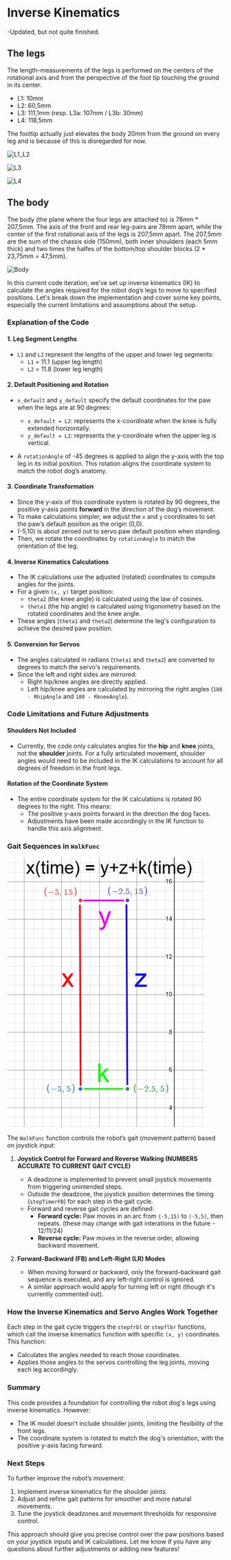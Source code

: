 ﻿# Inverse Kinematics #
-Updated, but not quite finished.
## The legs ##

The length-measurements of the legs is performed on the centers of the rotational axis and from the perspective of the foot tip touching the ground in its center.

* L1: 10mm
* L2: 60,5mm
* L3: 111,1mm (resp. L3a: 107mm / L3b: 30mm)
* L4: 118,5mm

The foottip actually just elevates the body 20mm from the ground on every leg and is because of this is disregarded for now.

![L1_L2](https://github.com/michaelkubina/SpotMicroESP32/blob/master/kinematics/L1_L2.png)

![L3](https://github.com/michaelkubina/SpotMicroESP32/blob/master/kinematics/L3.png)

![L4](https://github.com/michaelkubina/SpotMicroESP32/blob/master/kinematics/L4.png)


## The body ##
The body (the plane where the four legs are attached to) is 78mm \* 207,5mm. The axis of the front and rear leg-pairs are 78mm apart, while the center of the first rotational axis of the legs is 207,5mm apart. The 207,5mm are the sum of the chassis side (150mm), both inner shoulders (each 5mm thick) and two times the halfes of the bottom/top shoulder blocks (2 \* 23,75mm = 47,5mm).

![Body](https://github.com/michaelkubina/SpotMicroESP32/blob/master/kinematics/body.png)

In this current code iteration, we’ve set up inverse kinematics (IK) to calculate the angles required for the robot dog’s legs to move to specified positions. Let's break down the implementation and cover some key points, especially the current limitations and assumptions about the setup.

### Explanation of the Code

#### 1. **Leg Segment Lengths**
   - `L1` and `L2` represent the lengths of the upper and lower leg segments:
     - `L1` = 11.1 (upper leg length)
     - `L2` = 11.8 (lower leg length)
   
#### 2. **Default Positioning and Rotation**
   - `x_default` and `y_default` specify the default coordinates for the paw when the legs are at 90 degrees:
     - `x_default = L2`: represents the x-coordinate when the knee is fully extended horizontally.
     - `y_default = L1`: represents the y-coordinate when the upper leg is vertical.

   - A `rotationAngle` of -45 degrees is applied to align the y-axis with the top leg in its initial position. This rotation aligns the coordinate system to match the robot dog’s anatomy.

#### 3. **Coordinate Transformation**
   - Since the y-axis of this coordinate system is rotated by 90 degrees, the positive y-axis points **forward** in the direction of the dog’s movement.
   - To make calculations simpler, we adjust the `x` and `y` coordinates to set the paw’s default position as the origin (0,0).
   - (-5,10) is about zeroed out to servo paw default position when standing.
   - Then, we rotate the coordinates by `rotationAngle` to match the orientation of the leg.

#### 4. **Inverse Kinematics Calculations**
   - The IK calculations use the adjusted (rotated) coordinates to compute angles for the joints.
   - For a given `(x, y)` target position:
     - `theta2` (the knee angle) is calculated using the law of cosines.
     - `theta1` (the hip angle) is calculated using trigonometry based on the rotated coordinates and the knee angle.
   - These angles (`theta1` and `theta2`) determine the leg's configuration to achieve the desired paw position.

#### 5. **Conversion for Servos**
   - The angles calculated in radians (`theta1` and `theta2`) are converted to degrees to match the servo's requirements.
   - Since the left and right sides are mirrored:
     - Right hip/knee angles are directly applied.
     - Left hip/knee angles are calculated by mirroring the right angles (`180 - RhipAngle` and `180 - RkneeAngle`).

### Code Limitations and Future Adjustments

#### Shoulders Not Included
   - Currently, the code only calculates angles for the **hip** and **knee** joints, not the **shoulder** joints. For a fully articulated movement, shoulder angles would need to be included in the IK calculations to account for all degrees of freedom in the front legs.

#### Rotation of the Coordinate System
   - The entire coordinate system for the IK calculations is rotated 90 degrees to the right. This means:
     - The positive y-axis points forward in the direction the dog faces.
     - Adjustments have been made accordingly in the IK function to handle this axis alignment.

### Gait Sequences in `WalkFunc`
![Gait Pattern](https://github.com/Blacksheep909/SpotMicroESP32/blob/master/electronics/Images/gait_timer_illustrate.jpg)

The `WalkFunc` function controls the robot’s gait (movement pattern) based on joystick input:

1. **Joystick Control for Forward and Reverse Walking (NUMBERS ACCURATE TO CURRENT GAIT CYCLE)**
   - A deadzone is implemented to prevent small joystick movements from triggering unintended steps.
   - Outside the deadzone, the joystick position determines the timing (`stepTimerFB`) for each step in the gait cycle.
   - Forward and reverse gait cycles are defined:
     - **Forward cycle:** Paw moves in an arc from `(-5,15)` to `(-5,5)`, then repeats. (these may change with gait interations in the future - 12/11/24)
     - **Reverse cycle:** Paw moves in the reverse order, allowing backward movement.

2. **Forward-Backward (FB) and Left-Right (LR) Modes**
   - When moving forward or backward, only the forward-backward gait sequence is executed, and any left-right control is ignored.
   - A similar approach would apply for turning left or right (though it's currently commented out).

### How the Inverse Kinematics and Servo Angles Work Together

Each step in the gait cycle triggers the `stepfrbl` or `stepflbr` functions, which call the inverse kinematics function with specific `(x, y)` coordinates. This function:
   - Calculates the angles needed to reach those coordinates.
   - Applies those angles to the servos controlling the leg joints, moving each leg accordingly.

### Summary

This code provides a foundation for controlling the robot dog's legs using inverse kinematics. However:
   - The IK model doesn’t include shoulder joints, limiting the flexibility of the front legs.
   - The coordinate system is rotated to match the dog's orientation, with the positive y-axis facing forward.
   
### Next Steps

To further improve the robot’s movement:
1. Implement inverse kinematics for the shoulder joints.
2. Adjust and refine gait patterns for smoother and more natural movements.
3. Tune the joystick deadzones and movement thresholds for responsive control.

This approach should give you precise control over the paw positions based on your joystick inputs and IK calculations. Let me know if you have any questions about further adjustments or adding new features!
